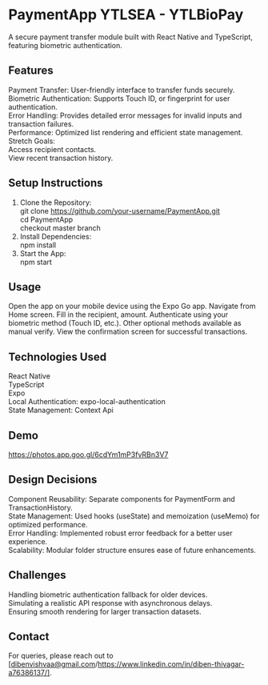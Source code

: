 # PaymentApp YTLSEA - YTLBioPay
A secure payment transfer module built with React Native and TypeScript, featuring biometric authentication.

## Features
Payment Transfer: User-friendly interface to transfer funds securely.<br />
Biometric Authentication: Supports Touch ID, or fingerprint for user authentication.<br />
Error Handling: Provides detailed error messages for invalid inputs and transaction failures.<br />
Performance: Optimized list rendering and efficient state management.<br />
Stretch Goals:<br />
Access recipient contacts.<br />
View recent transaction history.

## Setup Instructions
1. Clone the Repository:<br />
git clone https://github.com/your-username/PaymentApp.git<br />
cd PaymentApp<br />
checkout master branch<br />
2. Install Dependencies:<br />
npm install<br />
3. Start the App:<br />
npm start

## Usage
Open the app on your mobile device using the Expo Go app.
Navigate from Home screen.
Fill in the recipient, amount.
Authenticate using your biometric method (Touch ID, etc.).
Other optional methods available as manual verify.
View the confirmation screen for successful transactions.

## Technologies Used<br />
React Native<br />
TypeScript<br />
Expo<br />
Local Authentication: expo-local-authentication<br />
State Management: Context Api <br />

## Demo
https://photos.app.goo.gl/6cdYm1mP3fvRBn3V7 

## Design Decisions<br />
Component Reusability: Separate components for PaymentForm and TransactionHistory.<br />
State Management: Used hooks (useState) and memoization (useMemo) for optimized performance.<br />
Error Handling: Implemented robust error feedback for a better user experience.<br />
Scalability: Modular folder structure ensures ease of future enhancements.<br />
## Challenges<br />
Handling biometric authentication fallback for older devices.<br />
Simulating a realistic API response with asynchronous delays.<br />
Ensuring smooth rendering for larger transaction datasets.<br />
## Contact<br />
For queries, please reach out to [dibenvishvaa@gmail.com/https://www.linkedin.com/in/diben-thivagar-a76386137/].

